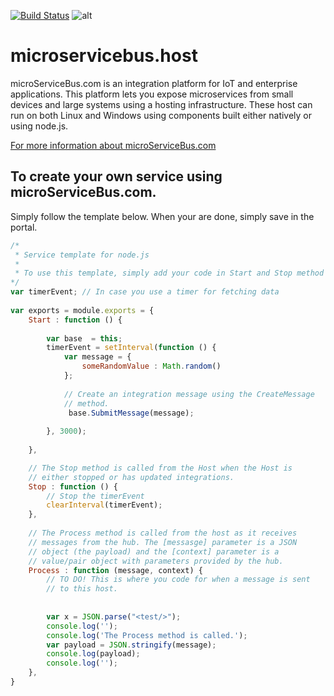 ﻿[![Build Status](https://travis-ci.org/microServiceBus/microservicebus.node.svg?branch=master)](https://travis-ci.org/microServiceBus/microservicebus.node/)
![alt](https://blogical.blob.core.windows.net/microservicebus/Logosmall.png)

# microservicebus.host
microServiceBus.com is an integration platform for IoT and enterprise applications. This platform lets you expose microservices from small devices and large systems using a hosting infrastructure. These host can run on both Linux and Windows using components built either natively or using node.js.

[For more information about microServiceBus.com](https://microservicebus.com)

## To create your own service using microServiceBus.com. 
Simply follow the template below. When your are done, simply save in the portal.

```javascript
/* 
 * Service template for node.js
 * 
 * To use this template, simply add your code in Start and Stop method
*/
var timerEvent; // In case you use a timer for fetching data
 
var exports = module.exports = {
    Start : function () {
     
        var base  = this;
        timerEvent = setInterval(function () {
            var message = {
                someRandomValue : Math.random() 
            };
                
            // Create an integration message using the CreateMessage 
            // method.
             base.SubmitMessage(message);  
             
        }, 3000);    
        
    },

    // The Stop method is called from the Host when the Host is 
    // either stopped or has updated integrations. 
    Stop : function () {
        // Stop the timerEvent
        clearInterval(timerEvent);
    },    
    
    // The Process method is called from the host as it receives 
    // messages from the hub. The [messasge] parameter is a JSON 
    // object (the payload) and the [context] parameter is a 
    // value/pair object with parameters provided by the hub.
    Process : function (message, context) {
        // TO DO! This is where you code for when a message is sent
        // to this host.
        
        
        var x = JSON.parse("<test/>");
        console.log('');
        console.log('The Process method is called.');
        var payload = JSON.stringify(message);
        console.log(payload);
        console.log('');
    },  
}


```
